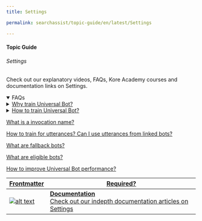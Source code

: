```yaml
---
title: Settings

permalink: searchassist/topic-guide/en/latest/Settings

---
```


#### Topic Guide
###### Settings

 Check out our explanatory videos, FAQs, Kore Academy courses and documentation links on Settings.

<details open>
  <summary>FAQs
  </summary>
 <a class="nested-accordian-link" target="_blank" href="https://developer.kore.ai/docs/bots/advanced-topics/universal-bot/training-a-universal-bot/#">

  <details class="nested-details">
 
  <summary>Why train Universal Bot?
  </summary>

 
 Universal Bot needs to be trained in order to guide the process flow to the most relevant link bot(s) from which the intents are to be identified

  </details>
 </a>

  <a class="nested-accordian-link" target="_blank" href="https://developer.kore.ai/docs/bots/advanced-topics/universal-bot/training-a-universal-bot/#">
 
  <details class="nested-details">
 
  <summary>How to train Universal Bot?
  </summary>

  Training a universal bot includes:
    
    - providing Training Utterances or Invocation Names.
    - marking linked bots as Fallback Bots when no other linked bots are qualified from the training provided.
    - and reviewing the linked bot identification flow from the Utterance Testing module.

  </details>
 </a>
  
  <a class="doc-link" target="_blank" href="https://developer.kore.ai/docs/bots/advanced-topics/universal-bot/training-a-universal-bot/#Invocation_Names">
 
  What is a invocation name?

  </a>
 
 <a class="doc-link" target="_blank" href="https://developer.kore.ai/docs/bots/advanced-topics/universal-bot/training-a-universal-bot/#Utterances">
 
  How to train for utterances? Can I use utterances from linked bots?

 </a>
  
  <a class="doc-link" target="_blank" href="https://developer.kore.ai/docs/bots/advanced-topics/universal-bot/training-a-universal-bot/#Fallback_Bots">
 
  What are fallback bots?

 </a>
  
  <a class="doc-link" target="_blank" href="https://developer.kore.ai/docs/bots/advanced-topics/universal-bot/training-a-universal-bot/#Eligible_Bots">
 
  What are eligible bots?

 </a>
  
  <a class="doc-link" target="_blank" href="https://developer.kore.ai/docs/bots/advanced-topics/universal-bot/training-a-universal-bot/#Configurations">
 
  How to improve Universal Bot performance?

 </a>
  

 </details>

 <a class="doc-link" target="_blank" href="https://developer.kore.ai/docs/bots/advanced-topics/universal-bot/training-a-universal-bot/#Settings">
 

| Frontmatter | Required? |
|-------------|-------------|
| ![alt text](images/docIcon.svg "Title") | **Documentation**  <br /> Check out our indepth documentation articles on Settings | 


</a>
